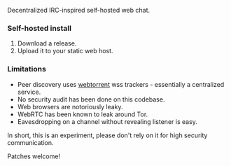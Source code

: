 Decentralized IRC-inspired self-hosted web chat.

### Self-hosted install

 1. Download a release.
 2. Upload it to your static web host.

### Limitations

 * Peer discovery uses [webtorrent](https://webtorrent.io/) wss trackers - essentially a centralized service.
 * No security audit has been done on this codebase.
 * Web browsers are notoriously leaky.
 * WebRTC has been known to leak around Tor.
 * Eavesdropping on a channel without revealing listener is easy.

In short, this is an experiment, please don't rely on it for high security communication.

Patches welcome!
